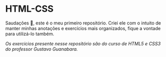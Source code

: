 # HTML-CSS
Saudações 🖖, este é o meu primeiro repositório. Criei ele com o intuito de manter minhas anotações e exercícios mais organizados, fique a vontade para utilizá-lo também.

*Os exercicios presente nesse repositório são do curso de HTML5 e CSS3 do professor Gustavo Guanabara.*
